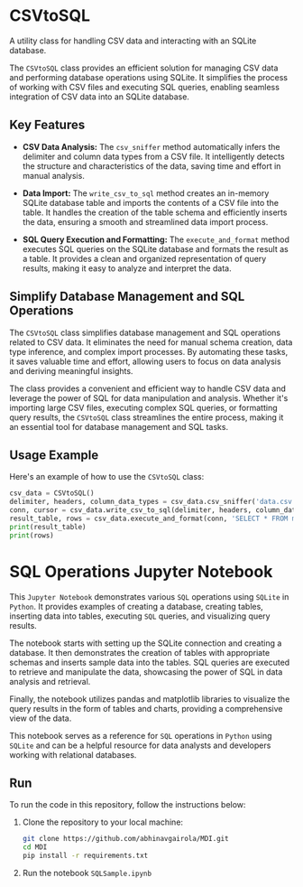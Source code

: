 # CSVtoSQL

A utility class for handling CSV data and interacting with an SQLite database.

The `CSVtoSQL` class provides an efficient solution for managing CSV data and performing database operations using SQLite. It simplifies the process of working with CSV files and executing SQL queries, enabling seamless integration of CSV data into an SQLite database.

## Key Features

- **CSV Data Analysis:** The `csv_sniffer` method automatically infers the delimiter and column data types from a CSV file. It intelligently detects the structure and characteristics of the data, saving time and effort in manual analysis.

- **Data Import:** The `write_csv_to_sql` method creates an in-memory SQLite database table and imports the contents of a CSV file into the table. It handles the creation of the table schema and efficiently inserts the data, ensuring a smooth and streamlined data import process.

- **SQL Query Execution and Formatting:** The `execute_and_format` method executes SQL queries on the SQLite database and formats the result as a table. It provides a clean and organized representation of query results, making it easy to analyze and interpret the data.

## Simplify Database Management and SQL Operations

The `CSVtoSQL` class simplifies database management and SQL operations related to CSV data. It eliminates the need for manual schema creation, data type inference, and complex import processes. By automating these tasks, it saves valuable time and effort, allowing users to focus on data analysis and deriving meaningful insights.

The class provides a convenient and efficient way to handle CSV data and leverage the power of SQL for data manipulation and analysis. Whether it's importing large CSV files, executing complex SQL queries, or formatting query results, the `CSVtoSQL` class streamlines the entire process, making it an essential tool for database management and SQL tasks.

## Usage Example

Here's an example of how to use the `CSVtoSQL` class:

```python
csv_data = CSVtoSQL()
delimiter, headers, column_data_types = csv_data.csv_sniffer('data.csv')
conn, cursor = csv_data.write_csv_to_sql(delimiter, headers, column_data_types, 'my_table', 'data.csv')
result_table, rows = csv_data.execute_and_format(conn, 'SELECT * FROM my_table')
print(result_table)
print(rows)
```

# SQL Operations Jupyter Notebook
This `Jupyter Notebook` demonstrates various `SQL` operations using `SQLite` in `Python`. It provides examples of creating a database, creating tables, inserting data into tables, executing `SQL` queries, and visualizing query results.

The notebook starts with setting up the SQLite connection and creating a database. It then demonstrates the creation of tables with appropriate schemas and inserts sample data into the tables. SQL queries are executed to retrieve and manipulate the data, showcasing the power of SQL in data analysis and retrieval.

Finally, the notebook utilizes pandas and matplotlib libraries to visualize the query results in the form of tables and charts, providing a comprehensive view of the data.

This notebook serves as a reference for `SQL` operations in `Python` using `SQLite` and can be a helpful resource for data analysts and developers working with relational databases.



## Run

To run the code in this repository, follow the instructions below:

1. Clone the repository to your local machine:
   ```bash
   git clone https://github.com/abhinavgairola/MDI.git
   cd MDI
   pip install -r requirements.txt

2. Run the notebook `SQLSample.ipynb`



